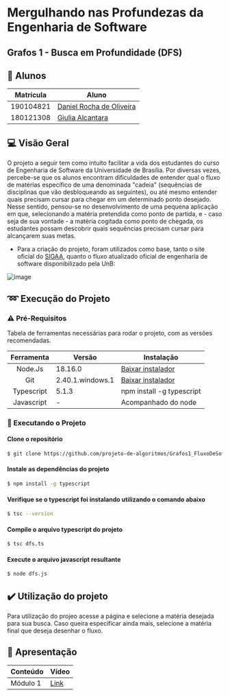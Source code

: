 # Mergulhando nas Profundezas da Engenharia de Software

## Grafos 1 - Busca em Profundidade (DFS)

## 👥 Alunos

| Matrícula | Aluno                                                      |
| --------- | ---------------------------------------------------------- |
| 190104821	| [Daniel Rocha de Oliveira](https://github.com/DanRocha18)  |
| 180121308 | [Giulia Alcantara](https://github.com/alcantaragiubs)      |
 
 ##  💻 Visão Geral

<p> O projeto a seguir tem como intuito facilitar a vida dos estudantes do curso de Engenharia de Software da Universidade de Brasília. Por diversas vezes, percebe-se que os alunos encontram dificuldades de entender qual o fluxo de matérias específico de uma denominada "cadeia" (sequências de disciplinas que vão desbloqueando as seguintes), ou até mesmo entender quais precisam cursar para chegar em um determinado ponto desejado. Nesse sentido, pensou-se no desenvolvimento de uma pequena aplicação em que, selecionando a matéria pretendida como ponto de partida, e - caso seja de sua vontade - a matéria cogitada como ponto de chegada, os estudantes possam descobrir quais sequências precisam cursar para alcançarem suas metas. </p>

- Para a criação do projeto, foram utilizados como base, tanto o site oficial do  [SIGAA](https://sigaa.unb.br/sigaa/graduacao/componente/lista.jsf), quanto o fluxo atualizado oficial de engenharia de software disponibilizado pela UnB:

![image](https://github.com/projeto-de-algoritmos/Grafos1_FluxoDeSoftware/assets/54143767/bfb9e0ac-59bf-469d-b762-22ccf1d7f2c4)


## ➿ Execução do Projeto

### ⚠️ Pré-Requisitos 

Tabela de ferramentas necessárias para rodar o projeto, com as versões recomendadas.

| Ferramenta | Versão | Instalação |
| :-------: | ----------- | -------------------------------------------------------- |
| Node.Js | 18.16.0 | [Baixar instalador](https://nodejs.org/) |
| Git | 2.40.1.windows.1 | [Baixar instalador](https://git-scm.com/) |
| Typescript | 5.1.3 | npm install -g typescript |
| Javascript | - | Acompanhado do node |


### 🔂 Executando o Projeto

#### Clone o repositório

```bash 
$ git clone https://github.com/projeto-de-algoritmos/Grafos1_FluxoDeSoftware.git
```

#### Instale as dependências do projeto

```bash 
$ npm install -g typescript
```

#### Verifique se o typescript foi instalando utilizando o comando abaixo

```bash 
$ tsc --version
```

#### Compile o arquivo typescript do projeto 

```bash 
$ tsc dfs.ts
```
#### Execute o arquivo javascript resultante 

```bash 
$ node dfs.js
```

## ✔️ Utilização do projeto
Para utilização do projeo acesse a página e selecione a matéria desejada para sua busca. Caso queira especificar ainda mais, selecione a matéria final que deseja desenhar o fluxo.

## 🔗 Apresentação

  | Conteúdo | Vídeo                                                                                         |
  | -------- | --------------------------------------------------------------------------------------------- |
  | Módulo 1 | [Link]()                                                          |
 

  
